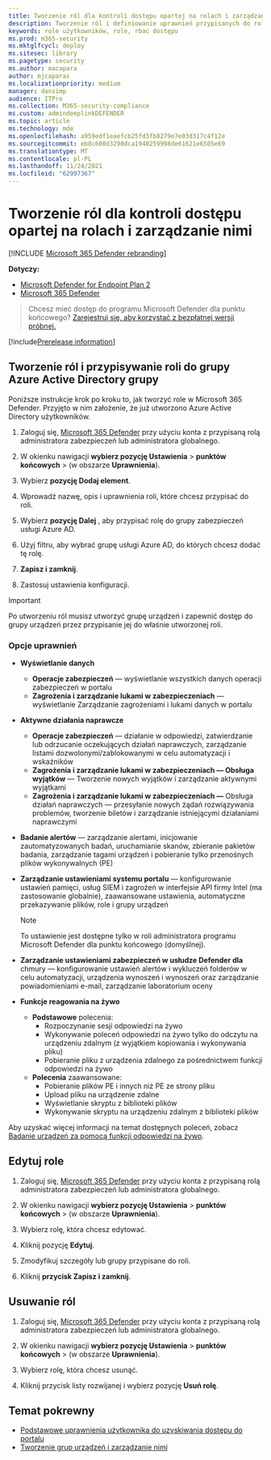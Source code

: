 ```yaml
---
title: Tworzenie ról dla kontroli dostępu opartej na rolach i zarządzanie nimi
description: Tworzenie ról i definiowanie uprawnień przypisanych do roli w ramach implementacji kontroli dostępu opartej na rolach w p Microsoft 365 Defender
keywords: role użytkowników, role, rbac dostępu
ms.prod: m365-security
ms.mktglfcycl: deploy
ms.sitesec: library
ms.pagetype: security
ms.author: macapara
author: mjcaparas
ms.localizationpriority: medium
manager: dansimp
audience: ITPro
ms.collection: M365-security-compliance
ms.custom: admindeeplinkDEFENDER
ms.topic: article
ms.technology: mde
ms.openlocfilehash: a959edf1eaefcb25fd3fb8279e7e03d317c4f12e
ms.sourcegitcommit: eb8c600d3298dca1940259998de61621e6505e69
ms.translationtype: MT
ms.contentlocale: pl-PL
ms.lasthandoff: 11/24/2021
ms.locfileid: "62997367"
---
```

# <a name="create-and-manage-roles-for-role-based-access-control"></a>Tworzenie ról dla kontroli dostępu opartej na rolach i zarządzanie nimi

[!INCLUDE [Microsoft 365 Defender rebranding](../../includes/microsoft-defender.md)]

**Dotyczy:**

- [Microsoft Defender for Endpoint Plan 2](https://go.microsoft.com/fwlink/?linkid=2154037)
- [Microsoft 365 Defender](https://go.microsoft.com/fwlink/?linkid=2118804)

> Chcesz mieć dostęp do programu Microsoft Defender dla punktu końcowego? [Zarejestruj się, aby korzystać z bezpłatnej wersji próbnej.](https://signup.microsoft.com/create-account/signup?products=7f379fee-c4f9-4278-b0a1-e4c8c2fcdf7e&ru=https://aka.ms/MDEp2OpenTrial?ocid=docs-wdatp-roles-abovefoldlink)

[!include[Prerelease information](../../includes/prerelease.md)]

## <a name="create-roles-and-assign-the-role-to-an-azure-active-directory-group"></a>Tworzenie ról i przypisywanie roli do grupy Azure Active Directory grupy

Poniższe instrukcje krok po kroku to, jak tworzyć role w Microsoft 365 Defender. Przyjęto w nim założenie, że już utworzono Azure Active Directory użytkowników.

1. Zaloguj się, <a href="https://go.microsoft.com/fwlink/p/?linkid=2077139" target="_blank">Microsoft 365 Defender</a> przy użyciu konta z przypisaną rolą administratora zabezpieczeń lub administratora globalnego.

2. W okienku nawigacji **wybierz pozycję Ustawienia** \> **punktów końcowych** \> (w obszarze **Uprawnienia**).

3. Wybierz **pozycję Dodaj element**.

4. Wprowadź nazwę, opis i uprawnienia roli, które chcesz przypisać do roli.

5. Wybierz **pozycję Dalej** , aby przypisać rolę do grupy zabezpieczeń usługi Azure AD.

6. Użyj filtru, aby wybrać grupę usługi Azure AD, do których chcesz dodać tę rolę.

7. **Zapisz i zamknij**.

8. Zastosuj ustawienia konfiguracji.

> [!IMPORTANT]
> Po utworzeniu ról musisz utworzyć grupę urządzeń i zapewnić dostęp do grupy urządzeń przez przypisanie jej do właśnie utworzonej roli.

### <a name="permission-options"></a>Opcje uprawnień

- **Wyświetlanie danych**
  - **Operacje zabezpieczeń** — wyświetlanie wszystkich danych operacji zabezpieczeń w portalu
  - **Zagrożenia i zarządzanie lukami w zabezpieczeniach** — wyświetlanie Zarządzanie zagrożeniami i lukami danych w portalu

- **Aktywne działania naprawcze**
  - **Operacje zabezpieczeń** — działanie w odpowiedzi, zatwierdzanie lub odrzucanie oczekujących działań naprawczych, zarządzanie listami dozwolonymi/zablokowanymi w celu automatyzacji i wskaźników
  - **Zagrożenia i zarządzanie lukami w zabezpieczeniach — Obsługa wyjątków** — Tworzenie nowych wyjątków i zarządzanie aktywnymi wyjątkami
  - **Zagrożenia i zarządzanie lukami w zabezpieczeniach —** Obsługa działań naprawczych — przesyłanie nowych żądań rozwiązywania problemów, tworzenie biletów i zarządzanie istniejącymi działaniami naprawczymi

- **Badanie alertów** — zarządzanie alertami, inicjowanie zautomatyzowanych badań, uruchamianie skanów, zbieranie pakietów badania, zarządzanie tagami urządzeń i pobieranie tylko przenośnych plików wykonywalnych (PE)

- **Zarządzanie ustawieniami systemu portalu** — konfigurowanie ustawień pamięci, usług SIEM i zagrożeń w interfejsie API firmy Intel (ma zastosowanie globalnie), zaawansowane ustawienia, automatyczne przekazywanie plików, role i grupy urządzeń

    > [!NOTE]
    > To ustawienie jest dostępne tylko w roli administratora programu Microsoft Defender dla punktu końcowego (domyślnej).

- **Zarządzanie ustawieniami zabezpieczeń w usłudze Defender dla** chmury — konfigurowanie ustawień alertów i wykluczeń folderów w celu automatyzacji, urządzenia wynoszeń i wynoszeń oraz zarządzanie powiadomieniami e-mail, zarządzanie laboratorium oceny

- **Funkcje reagowania na żywo**
  - **Podstawowe** polecenia:
    - Rozpoczynanie sesji odpowiedzi na żywo
    - Wykonywanie poleceń odpowiedzi na żywo tylko do odczytu na urządzeniu zdalnym (z wyjątkiem kopiowania i wykonywania pliku)
    - Pobieranie pliku z urządzenia zdalnego za pośrednictwem funkcji odpowiedzi na żywo
  - **Polecenia** zaawansowane:
    - Pobieranie plików PE i innych niż PE ze strony pliku
    - Upload pliku na urządzenie zdalne
    - Wyświetlanie skryptu z biblioteki plików
    - Wykonywanie skryptu na urządzeniu zdalnym z biblioteki plików

Aby uzyskać więcej informacji na temat dostępnych poleceń, zobacz [Badanie urządzeń za pomocą funkcji odpowiedzi na żywo](live-response.md).

## <a name="edit-roles"></a>Edytuj role

1. Zaloguj się, <a href="https://go.microsoft.com/fwlink/p/?linkid=2077139" target="_blank">Microsoft 365 Defender</a> przy użyciu konta z przypisaną rolą administratora zabezpieczeń lub administratora globalnego.

2. W okienku nawigacji **wybierz pozycję Ustawienia** \> **punktów końcowych** \> (w obszarze **Uprawnienia**).

3. Wybierz rolę, która chcesz edytować.

4. Kliknij pozycję **Edytuj**.

5. Zmodyfikuj szczegóły lub grupy przypisane do roli.

6. Kliknij **przycisk Zapisz i zamknij**.

## <a name="delete-roles"></a>Usuwanie ról

1. Zaloguj się, <a href="https://go.microsoft.com/fwlink/p/?linkid=2077139" target="_blank">Microsoft 365 Defender</a> przy użyciu konta z przypisaną rolą administratora zabezpieczeń lub administratora globalnego.

2. W okienku nawigacji **wybierz pozycję Ustawienia** \> **punktów końcowych** \> (w obszarze **Uprawnienia**).

3. Wybierz rolę, która chcesz usunąć.

4. Kliknij przycisk listy rozwijanej i wybierz pozycję **Usuń rolę**.

## <a name="related-topic"></a>Temat pokrewny

- [Podstawowe uprawnienia użytkownika do uzyskiwania dostępu do portalu](basic-permissions.md)
- [Tworzenie grup urządzeń i zarządzanie nimi](machine-groups.md)

